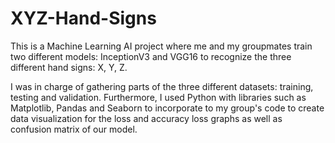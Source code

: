 # XYZ-Hand-Signs

This is a Machine Learning AI project where me and my groupmates train two different models: InceptionV3 and VGG16 to recognize the three different hand signs: X, Y, Z. 

I was in charge of gathering parts of the three different datasets: training, testing and validation. Furthermore, I used Python with libraries such as Matplotlib, Pandas and Seaborn to incorporate to my group's code to create data visualization for the loss and accuracy loss graphs as well as confusion matrix of our model. 
